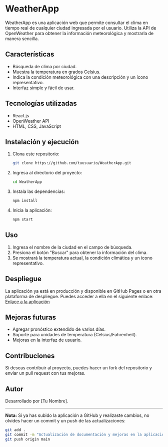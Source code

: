 # WeatherApp

WeatherApp es una aplicación web que permite consultar el clima en tiempo real de cualquier ciudad ingresada por el usuario. Utiliza la API de OpenWeather para obtener la información meteorológica y mostrarla de manera sencilla.

## Características
- Búsqueda de clima por ciudad.
- Muestra la temperatura en grados Celsius.
- Indica la condición meteorológica con una descripción y un ícono representativo.
- Interfaz simple y fácil de usar.

## Tecnologías utilizadas
- React.js
- OpenWeather API
- HTML, CSS, JavaScript

## Instalación y ejecución
1. Clona este repositorio:
   ```sh
   git clone https://github.com/tuusuario/WeatherApp.git
   ```
2. Ingresa al directorio del proyecto:
   ```sh
   cd WeatherApp
   ```
3. Instala las dependencias:
   ```sh
   npm install
   ```
4. Inicia la aplicación:
   ```sh
   npm start
   ```

## Uso
1. Ingresa el nombre de la ciudad en el campo de búsqueda.
2. Presiona el botón "Buscar" para obtener la información del clima.
3. Se mostrará la temperatura actual, la condición climática y un ícono representativo.

## Despliegue
La aplicación ya está en producción y disponible en GitHub Pages o en otra plataforma de despliegue. Puedes acceder a ella en el siguiente enlace:
[Enlace a la aplicación](https://tuusuario.github.io/WeatherApp)

## Mejoras futuras
- Agregar pronóstico extendido de varios días.
- Soporte para unidades de temperatura (Celsius/Fahrenheit).
- Mejoras en la interfaz de usuario.

## Contribuciones
Si deseas contribuir al proyecto, puedes hacer un fork del repositorio y enviar un pull request con tus mejoras.

## Autor
Desarrollado por [Tu Nombre].

---

**Nota:** Si ya has subido la aplicación a GitHub y realizaste cambios, no olvides hacer un commit y un push de las actualizaciones:
```sh
git add .
git commit -m "Actualización de documentación y mejoras en la aplicación"
git push origin main
```

